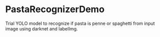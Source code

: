 # PastaRecognizerDemo
Trial YOLO model to recognize if pasta is penne or spaghetti from input image using darknet and labelImg.
